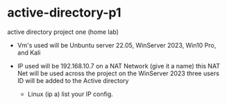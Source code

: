 # active-directory-p1
active directory project one (home lab) 

* Vm's used will be Unbuntu server 22.05, WinServer 2023, Win10 Pro, and Kali
* IP used will be 192.168.10.7 on a NAT Network (give it a name) this NAT Net will be used across the project on the WinServer 2023 three users ID will be added to the Active directory

  * Linux (ip a) list your IP config.
